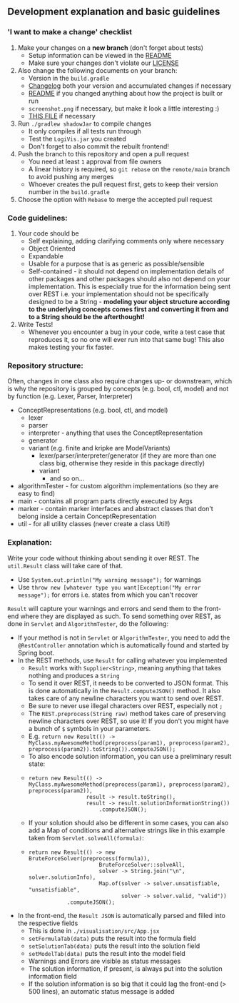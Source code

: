 ## Development explanation and basic guidelines
### 'I want to make a change' checklist
1) Make your changes on a **new branch** (don't forget about tests)
    - Setup information can be viewed in the <a href='https://github.com/danielbinder/LogiVis/blob/main/README.md'>README</a>
    - Make sure your changes don't violate our <a href='https://github.com/danielbinder/LogiVis/blob/main/LICENSE'>LICENSE</a>
2) Also change the following documents on your branch:
    - Version in the `build.gradle`
    - <a href='https://github.com/danielbinder/LogiVis/blob/main/Changelog.md'>Changelog</a> both your version and accumulated changes if necessary
    - <a href='https://github.com/danielbinder/LogiVis/blob/main/README.md'>README</a> if you changed anything about how the project is built or run
    - `screenshot.png` if necessary, but make it look a little interesting :)
    - <a href='https://github.com/danielbinder/LogiVis/blob/main/Development.md'>THIS FILE</a> if necessary
3) Run `./gradlew shadowJar` to compile changes
    - It only compiles if all tests run through
    - Test the `LogiVis.jar` you created
    - Don't forget to also commit the rebuilt frontend!
4) Push the branch to this repository and open a pull request
    - You need at least `1` approval from file owners
    - A linear history is required, so `git rebase` on the `remote/main` branch to avoid pushing any merges
    - Whoever creates the pull request first, gets to keep their version number in the `build.gradle`
5) Choose the option with `Rebase` to merge the accepted pull request
### Code guidelines:
1) Your code should be
    - Self explaining, adding clarifying comments only where necessary
    - Object Oriented
    - Expandable
    - Usable for a purpose that is as generic as possible/sensible
    - Self-contained - it should not depend on implementation details of other packages and other packages should also not depend on your implementation. This is especially true for the information being sent over REST i.e. your implementation should not be specifically designed to be a String - **modeling your object structure according to the underlying concepts comes first and converting it from and to a String should be the afterthought!**
2) Write Tests!
    - Whenever you encounter a bug in your code, write a test case that reproduces it, so no one will ever run into that same bug! This also makes testing your fix faster.
### Repository structure:
Often, changes in one class also require changes up- or downstream,
which is why the repository is grouped by concepts (e.g. bool, ctl, model) and not by function (e.g. Lexer, Parser, Interpreter)

- ConceptRepresentations (e.g. bool, ctl, and model)
  - lexer
  - parser
  - interpreter - anything that uses the ConceptRepresentation
  - generator
  - variant (e.g. finite and kripke are ModelVariants)
    - lexer/parser/interpreter/generator (if they are more than one class big, otherwise they reside in this package directly)
    - variant
      - and so on...
- algorithmTester - for custom algorithm implementations (so they are easy to find)
- main - contains all program parts directly executed by Args
- marker - contain marker interfaces and abstract classes that don't belong inside a certain ConceptRepresentation
- util - for all utility classes (never create a class Util!)
### Explanation:
Write your code without thinking about sending it over REST.
The `util.Result` class will take care of that.
- Use `System.out.println("My warning message");` for warnings
- Use `throw new [whatever type you want]Exception("My error message");` for errors i.e. states from which you can't recover

`Result` will capture your warnings and errors and send them to the front-end where they are displayed as such.
To send something over REST, as done in `Servlet` and `AlgorithmTester`, do the following:
- If your method is not in `Servlet` or `AlgorithmTester`, you need to add the `@RestController` annotation which is automatically found and started by Spring boot.
- In the REST methods, use `Result` for calling whatever you implemented
  - `Result` works with `Supplier<String>`, meaning anything that takes nothing and produces a `String`
  - To send it over REST, it needs to be converted to JSON format. This is done automatically in the `Result.computeJSON()` method. It also takes care of any newline characters you want to send over REST.
  - Be sure to never use illegal characters over REST, especially not `;`
  - The `REST.preprocess(String raw)` method takes care of preserving newline characters over REST, so use it! If you don't you might have a bunch of `$` symbols in your parameters.
  - E.g. `return new Result(() -> MyClass.myAwesomeMethod(preprocess(param1), preprocess(param2), preprocess(param2)).toString()).computeJSON();`
  - To also encode solution information, you can use a preliminary result state:
  - ```
    return new Result(() -> MyClass.myAwesomeMethod(preprocess(param1), preprocess(param2), preprocess(param2)),
                      result -> result.toString(),
                      result -> result.solutionInformationString())
                          .computeJSON();
    ```
  - If your solution should also be different in some cases, you can also add a Map of conditions and alternative strings like in this example taken from `Servlet.solveAll(formula)`:
  - ```
    return new Result(() -> new BruteForceSolver(preprocess(formula)),
                          BruteForceSolver::solveAll,
                          solver -> String.join("\n", solver.solutionInfo),
                          Map.of(solver -> solver.unsatisfiable, "unsatisfiable",
                                 solver -> solver.valid, "valid"))
                .computeJSON();
    ```
- In the front-end, the `Result JSON` is automatically parsed and filled into the respective fields
  - This is done in `./visualisation/src/App.jsx`
  - `setFormulaTab(data)` puts the result into the formula field
  - `setSolutionTab(data)` puts the result into the solution field
  - `setModelTab(data)` puts the result into the model field
  - Warnings and Errors are visible as status messages
  - The solution information, if present, is always put into the solution information field
  - If the solution information is so big that it could lag the front-end (> 500 lines), an automatic status message is added